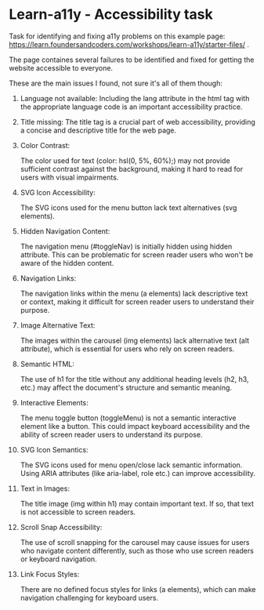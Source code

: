 # Learn-a11y - Accessibility task

Task for identifying and fixing a11y problems on this example page: https://learn.foundersandcoders.com/workshops/learn-a11y/starter-files/ .

The page containes several failures to be identified and fixed for getting the website accessible to everyone.

These are the main issues I found, not sure it's all of them though:

1. Language not available:
   Including the lang attribute in the html tag with the appropriate language code is an important accessibility practice.

2. Title missing:
   The title tag is a crucial part of web accessibility, providing a concise and descriptive title for the web page.

3. Color Contrast:

   The color used for text (color: hsl(0, 5%, 60%);) may not provide sufficient contrast against the background, making it hard to read for users with visual impairments.

4. SVG Icon Accessibility:

   The SVG icons used for the menu button lack text alternatives (svg elements).

5. Hidden Navigation Content:

   The navigation menu (#toggleNav) is initially hidden using hidden attribute. This can be problematic for screen reader users who won't be aware of the hidden content.

6. Navigation Links:

   The navigation links within the menu (a elements) lack descriptive text or context, making it difficult for screen reader users to understand their purpose.

7. Image Alternative Text:

   The images within the carousel (img elements) lack alternative text (alt attribute), which is essential for users who rely on screen readers.

8. Semantic HTML:

   The use of h1 for the title without any additional heading levels (h2, h3, etc.) may affect the document's structure and semantic meaning.

9. Interactive Elements:

   The menu toggle button (toggleMenu) is not a semantic interactive element like a button. This could impact keyboard accessibility and the ability of screen reader users to understand its purpose.

10. SVG Icon Semantics:

    The SVG icons used for menu open/close lack semantic information. Using ARIA attributes (like aria-label, role etc.) can improve accessibility.

11. Text in Images:

    The title image (img within h1) may contain important text. If so, that text is not accessible to screen readers.

12. Scroll Snap Accessibility:

    The use of scroll snapping for the carousel may cause issues for users who navigate content differently, such as those who use screen readers or keyboard navigation.

13. Link Focus Styles:

    There are no defined focus styles for links (a elements), which can make navigation challenging for keyboard users.
